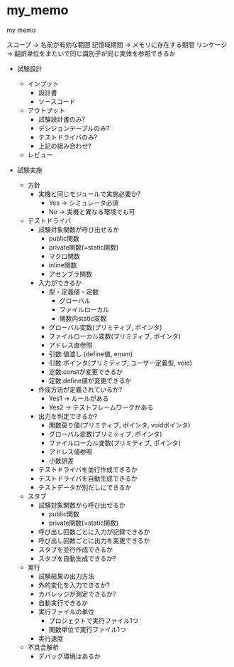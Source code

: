 # my_memo
my memo

スコープ → 名前が有効な範囲
記憶域期間 → メモリに存在する期間
リンケージ → 翻訳単位をまたいで同じ識別子が同じ実体を参照できるか

+ 試験設計
    - インプット
        - 設計書
        - ソースコード
    - アウトプット
        - 試験設計書のみ?
        - デシジョンテーブルのみ?
        - テストドライバのみ?
        - 上記の組み合わせ?
    - レビュー

+ 試験実施
    - 方針
        - 実機と同じモジュールで実施必要か?
            - Yes -> シミュレータ必須
            - No -> 実機と異なる環境でも可
    - テストドライバ
        - 試験対象関数が呼び出せるか
            - public関数
            - private関数(=static関数)
            - マクロ関数
            - inline関数
            - アセンブラ関数
        - 入力ができるか
            - 型・定義値・定数
                - グローバル
                - ファイルローカル
                - 関数内static変数
            - グローバル変数(プリミティブ, ポインタ)
            - ファイルローカル変数(プリミティブ, ポインタ)
            - アドレス直参照
            - 引数:値渡し (define値, enum)
            - 引数:ポインタ(プリミティブ, ユーザー定義型, void)
            - 定数:constが変更できるか
            - 定数:define値が変更できるか
        - 作成方法が定義されているか?
            - Yes1 -> ルールがある
            - Yes2 -> テストフレームワークがある
        - 出力を判定できるか?
            - 関数戻り値(プリミティブ, ポインタ, voidポインタ)
            - グローバル変数(プリミティブ, ポインタ)
            - ファイルローカル変数(プリミティブ, ポインタ)
            - アドレス値参照
            - 小数誤差
        - テストドライバを並行作成できるか
        - テストドライバを自動生成できるか
        - テストデータが別だしにできるか
    - スタブ
        - 試験対象関数から呼び出せるか
            - public関数
            - private関数(=static関数)
        - 呼び出し回数ごとに入力が記録できるか
        - 呼び出し回数ごとに出力を変更できるか
        - スタブを並行作成できるか
        - スタブを自動生成できるか?
    - 実行
        - 試験結果の出力方法
        - 外的変化を入力できるか?
        - カバレッジが測定できるか?
        - 自動実行できるか
        - 実行ファイルの単位
            - プロジェクトで実行ファイル1つ
            - 関数単位で実行ファイル1つ
        - 実行速度
    - 不具合解析
        - デバッグ環境はあるか


